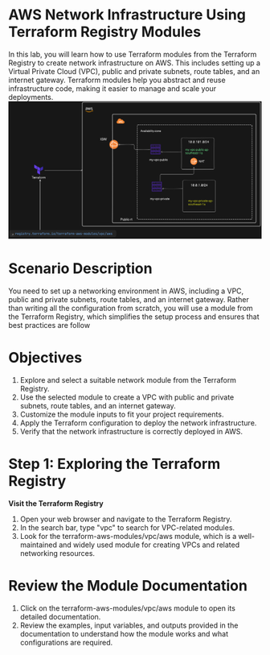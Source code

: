 # AWS Network Infrastructure Using Terraform Registry Modules
In this lab, you will learn how to use Terraform modules from the Terraform Registry to create network infrastructure on AWS. This includes setting up a Virtual Private Cloud (VPC), public and private subnets, route tables, and an internet gateway. Terraform modules help you abstract and reuse infrastructure code, making it easier to manage and scale your deployments.
![alt text](image.png)

# Scenario Description
You need to set up a networking environment in AWS, including a VPC, public and private subnets, route tables, and an internet gateway. Rather than writing all the configuration from scratch, you will use a module from the Terraform Registry, which simplifies the setup process and ensures that best practices are follow

# Objectives
1. Explore and select a suitable network module from the Terraform Registry.
2. Use the selected module to create a VPC with public and private subnets, route tables, and an internet gateway.
3. Customize the module inputs to fit your project requirements.
4. Apply the Terraform configuration to deploy the network infrastructure.
5. Verify that the network infrastructure is correctly deployed in AWS.

# Step 1: Exploring the Terraform Registry
**Visit the Terraform Registry**
1. Open your web browser and navigate to the Terraform Registry.
2. In the search bar, type "vpc" to search for VPC-related modules.
3. Look for the terraform-aws-modules/vpc/aws module, which is a well-maintained and widely used module for creating VPCs and related networking resources.

# Review the Module Documentation
1. Click on the terraform-aws-modules/vpc/aws module to open its detailed documentation.
2. Review the examples, input variables, and outputs provided in the documentation to understand how the module works and what configurations are required.

